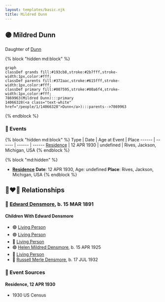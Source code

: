 ```yaml
---
layout: templates/basic.njk
title: Mildred Dunn
---
```

## 🟣 Mildred Dunn

Daughter of [Dunn](/people/1/14066328)

{% block "hidden md:block" %}
```mermaid
graph
classDef grands fill:#193cb8,stroke:#2b7fff,stroke-width:1px,color:#fff;
classDef parents fill:#372aac,stroke:#615fff,stroke-width:1px,color:#fff;
classDef primary fill:#007595,stroke:#00a6f4,stroke-width:1px,color:#fff;
7869963(Mildred Dunn):::primary
14066328(<a class="text-white" href="/people/1/14066328">Dunn</a>):::parents-->7869963
```
{% endblock %}

### 📆 Events

{% block "hidden md:block" %}
Type | Date | Age at Event | Place
------ | ------ | ------ | ------
[Residence](#event-event-0) | 12 APR 1930 | undefined | Rives, Jackson, Michigan, USA
{% endblock %}

{% block "md:hidden" %}
- **[Residence](#event-event-0)**
**Date**: 12 APR 1930, Age: undefined
**Place**: Rives, Jackson, Michigan, USA
{% endblock %}

## 👩‍❤️‍👨 Relationships

### 🔵 [Edward Densmore](/people/7/75117844), b. 15 MAR 1891

#### Children With Edward Densmore
* 🟣 [Living Person](/people/3/37254066)
* 🟣 [Living Person](/people/2/22927641)
* 🔵 [Living Person](/people/7/79059120)
* 🟣 [Helen Mildred Densmore](/people/5/54702290), b. 15 APR 1925
* 🔵 [Living Person](/people/1/12457038)
* 🔵 [Russell Merle Densmore](/people/4/47260456), b. 17 JUL 1932
### 📰 Event Sources

#### <a id="event-event-0"></a> Residence, 12 APR 1930
* 1930 US Census